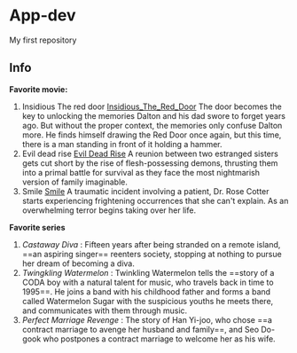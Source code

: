 # App-dev
My first repository
## Info
**Favorite movie:**
1. Insidious The red door
   [Insidious_The_Red_Door](https://www.imdb.com/title/tt13405778/)
  The door becomes the key to unlocking the memories Dalton and his dad swore to forget years ago. But without the proper context, the memories only confuse Dalton more. He finds himself drawing the Red Door once again, but this time, there is a man standing in front of it holding a hammer.
2. Evil dead rise
   [Evil Dead Rise](https://www.imdb.com/title/tt13345606/)
   A reunion between two estranged sisters gets cut short by the rise of flesh-possessing demons, thrusting them into a primal battle for survival as they face the most nightmarish version of family imaginable.
3. Smile
   [Smile](https://www.imdb.com/title/tt15474916/)
    A traumatic incident involving a patient, Dr. Rose Cotter starts experiencing frightening occurrences that she can't explain. As an overwhelming terror begins taking over her life.

**Favorite series**
1. *Castaway Diva*
  : Fifteen years after being stranded on a remote island, ==an aspiring singer== reenters society, stopping at nothing to pursue her dream of becoming a diva.
2. *Twingkling Watermelon*
  : Twinkling Watermelon tells the ==story of a CODA boy with a natural talent for music, who travels back in time to 1995==. He joins a band with his childhood father and forms a band called Watermelon Sugar with the suspicious youths he meets there, and communicates with them through music.
3. *Perfect Marriage Revenge* 
  : The story of Han Yi-joo, who chose ==a contract marriage to avenge her husband and family==, and Seo Do-gook who postpones a contract marriage to welcome her as his wife.
